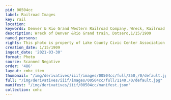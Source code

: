 ```yaml
---
pid: 00504cc
label: Railroad Images
key: rail
location: 
keywords: Denver & Rio Grand Western Railroad Company, Wreck, Railroad
description: Wreck of Denver &Rio Grand train, Dotsero,1/15/1909
named_persons: 
rights: This photo is property of Lake County Civic Center Association.
creation_date: 1/15/1909
ingest_date: '2021-03-30'
format: Photo
source: Scanned Negative
order: '486'
layout: cmhc_item
thumbnail: "/img/derivatives/iiif/images/00504cc/full/250,/0/default.jpg"
full: "/img/derivatives/iiif/images/00504cc/full/1140,/0/default.jpg"
manifest: "/img/derivatives/iiif/00504cc/manifest.json"
collection: cmhc
---
```

